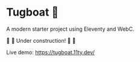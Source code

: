 # Tugboat 🛟

A modern starter project using Eleventy and WebC.

🚧 🚧 Under construction! 🚧 🚧

Live demo: https://tugboat.11ty.dev/

